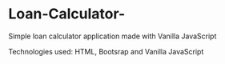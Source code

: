 # Loan-Calculator-
Simple loan calculator application made with Vanilla JavaScript

Technologies used:
HTML, Bootsrap and Vanilla JavaScript
